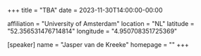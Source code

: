 +++
title = "TBA"
date = 2023-11-30T14:00:00-00:00

affiliation = "University of Amsterdam"
location = "NL"
latitude = "52.356531476714814"
longitude = "4.950708351725369"

[speaker]
  name = "Jasper van de Kreeke"
  homepage = ""
+++
